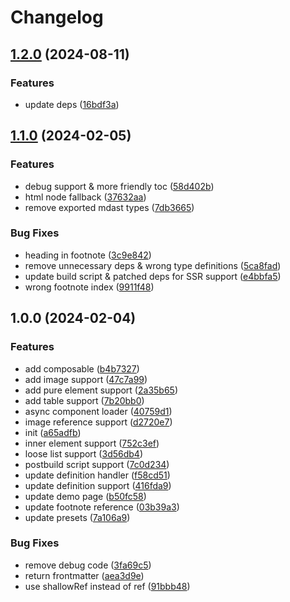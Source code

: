 # Changelog

## [1.2.0](https://github.com/daidr/vue-mark/compare/v1.1.0...v1.2.0) (2024-08-11)


### Features

* update deps ([16bdf3a](https://github.com/daidr/vue-mark/commit/16bdf3a04c2066eef5150ec1e76dd0a89edb2fc4))

## [1.1.0](https://github.com/daidr/vue-mark/compare/v1.0.0...v1.1.0) (2024-02-05)


### Features

* debug support & more friendly toc ([58d402b](https://github.com/daidr/vue-mark/commit/58d402b6712c201893caac1d1fbbd67c3ebe2a5f))
* html node fallback ([37632aa](https://github.com/daidr/vue-mark/commit/37632aac015bb2f9a93794d21ab4513a90d0c61d))
* remove exported mdast types ([7db3665](https://github.com/daidr/vue-mark/commit/7db3665b729889b61d56cdb1b84994840f569b4f))


### Bug Fixes

* heading in footnote ([3c9e842](https://github.com/daidr/vue-mark/commit/3c9e842163a2678a5e94c4d06f051cdf0b3b55fb))
* remove unnecessary deps & wrong type definitions ([5ca8fad](https://github.com/daidr/vue-mark/commit/5ca8fadfa376ad482a7113329c7670fd15d5948a))
* update build script & patched deps for SSR support ([e4bbfa5](https://github.com/daidr/vue-mark/commit/e4bbfa5a511a0bed9b36baeaf12993ee81a4d04a))
* wrong footnote index ([9911f48](https://github.com/daidr/vue-mark/commit/9911f483fc9271c8108d0f3baacdefac5927c1fd))

## 1.0.0 (2024-02-04)


### Features

* add composable ([b4b7327](https://github.com/daidr/vue-mark/commit/b4b73277e017e34233a2f535a8d52dabef301759))
* add image support ([47c7a99](https://github.com/daidr/vue-mark/commit/47c7a992555b4a092233234f056faceff1d22c37))
* add pure element support ([2a35b65](https://github.com/daidr/vue-mark/commit/2a35b6541303d9192660949f4fa81dfefd914d78))
* add table support ([7b20bb0](https://github.com/daidr/vue-mark/commit/7b20bb0d8194caa0535559d50e86d1a348d86092))
* async component loader ([40759d1](https://github.com/daidr/vue-mark/commit/40759d13d0791d2297499c59cf45cc6ed4061163))
* image reference support ([d2720e7](https://github.com/daidr/vue-mark/commit/d2720e70d64bceef0edc79277bd7ca64f42cc880))
* init ([a65adfb](https://github.com/daidr/vue-mark/commit/a65adfbae1ebff711a4c18e525bdac6cb5e8c235))
* inner element support ([752c3ef](https://github.com/daidr/vue-mark/commit/752c3ef883c6cc2814442d5aa1cf8c1db729d3ca))
* loose list support ([3d56db4](https://github.com/daidr/vue-mark/commit/3d56db40f2a6905cc197dae0c83f80653abd8f9c))
* postbuild script support ([7c0d234](https://github.com/daidr/vue-mark/commit/7c0d2346f1ce272623a81b191614d6eb839d131b))
* update definition handler ([f58cd51](https://github.com/daidr/vue-mark/commit/f58cd51cbc9931746119ccf27efe880701215937))
* update definition support ([416fda9](https://github.com/daidr/vue-mark/commit/416fda98391ca06477a89a1890c4e65538cc1144))
* update demo page ([b50fc58](https://github.com/daidr/vue-mark/commit/b50fc58c63ee8e87700166576568073cd93172ac))
* update footnote reference ([03b39a3](https://github.com/daidr/vue-mark/commit/03b39a3924899d5f42370eea265ea531d1326898))
* update presets ([7a106a9](https://github.com/daidr/vue-mark/commit/7a106a9abad8de58ebc6b3364f9a86a02e798e74))


### Bug Fixes

* remove debug code ([3fa69c5](https://github.com/daidr/vue-mark/commit/3fa69c58f1fb875c935c74bc0188b7aa6be4198f))
* return frontmatter ([aea3d9e](https://github.com/daidr/vue-mark/commit/aea3d9e7213b5fc024e8082276ed2bf3bc535ba9))
* use shallowRef instead of ref ([91bbb48](https://github.com/daidr/vue-mark/commit/91bbb4822412fa683fd4d1c66cde21b88c0066c5))
